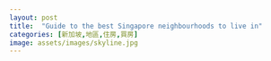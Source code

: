 ```yaml
---
layout: post
title:  "Guide to the best Singapore neighbourhoods to live in"
categories: [新加坡,地區,住房,買房]
image: assets/images/skyline.jpg
---
```

